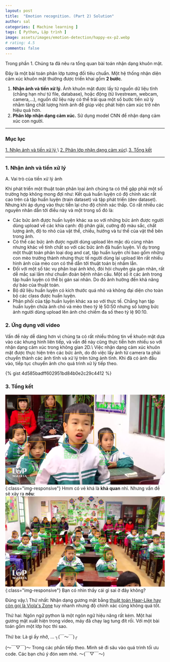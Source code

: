 ```yaml
---
layout: post
title:  "Emotion recognition. (Part 2) Solution"
author: sal
categories: [ Machine learning ]
tags: [ Python, Lập trình ]
image: assets/images/emotion-detection/happy-ex-p2.webp
# rating: 4.5
comments: false
---
```


<!-- > Chúng ta là những gì mà chúng ta ăn vào.  -->
Trong phần 1. Chúng ta đã nêu ra tổng quan bài toán nhận dạng khuôn mặt.

Đây là một bài toán phân lớp tương đối tiêu chuẩn. Một hệ thống nhận diện cảm xúc khuôn mặt thường được triển khai gồm **2 bước**.
1. **Nhận ảnh và tiền xử lý.** Ảnh khuôn mặt được lấy từ nguồn dữ liệu tĩnh (chẳng hạn như từ file, database), hoặc động (từ livestream, webcam, camera,…), nguồn dữ liệu này có thể trải qua một số bước tiền xử lý nhằm tăng chất lượng hình ảnh để giúp việc phát hiện cảm xúc trở nên hiệu quả hơn.
2. **Phân lớp nhận dạng cảm xúc.** Sử dụng model CNN để nhận dạng cảm xúc con người.
   
---
### Mục lục
[1. Nhận ảnh và tiền xử lý ](#nhandanganh)\\
[2. Phân lớp nhận dạng cảm xúc](#phanlopcamxuc)\\
[3. Tổng kết ](#tongket)

---

<a name="nhandanganh"></a>
### 1. Nhận ảnh và tiền xử lý

A. Vai trò của tiền xử lý ảnh

Khi phát triển một thuật toán phân loại ảnh chúng ta có thể gặp phải một số trường hợp không mong đợi như: Kết quả huấn luyện có độ chính xác rất cao trên cả tập huấn luyện (train dataset) và tập phát triển (dev dataset). Nhưng khi áp dụng vào thực tiễn lại cho độ chính xác thấp. Có rất nhiều các nguyên nhân dẫn tới điều này và một trong số đó là:
* Các bức ảnh được huấn luyện khác xa so với những bức ảnh được người dùng upload về các khía cạnh: độ phân giải, cường độ màu sắc, chất lượng ảnh, độ to nhỏ của vật thể, chiều, hướng và tư thế của vật thể bên trong ảnh.
* Có thể các bức ảnh được người dùng upload lên mặc dù cùng nhãn nhưng khác về tính chất so với các bức ảnh đã huấn luyện. Ví dụ trong một thuật toán phân loại dog and cat, tập huấn luyện chỉ bao gồm những con mèo trưởng thành nhưng thực tế người dùng lại upload lên rất nhiều hình ảnh của mèo con có thể dẫn tới thuật toán bị nhầm lẫn.
* Đối với một số tác vụ phân loại ảnh khó, đòi hỏi chuyên gia gán nhãn, rất dễ mắc sai lầm như chuẩn đoán bệnh nhãn cầu. Một số ít các ảnh trong tập huấn luyện có thể bị gán sai nhãn. Do đó ảnh hưởng đến khả năng dự báo của thuật toán.
* Bộ dữ liệu huấn luyện có kích thước quá nhỏ và không đại diện cho toàn bộ các class được huấn luyện.
* Phân phối của tập huấn luyện khác xa so với thực tế. Chẳng hạn tập huấn luyện chứa ảnh chó và mèo theo tỷ lệ 50:50 nhưng số lượng bức ảnh người dùng upload lên ảnh chó chiếm đa số theo tỷ lệ 90:10.

<a name="phanlopcamxuc"></a>
### 2. Ứng dụng với video
Vấn đề này dễ dàng hơn vì chúng ta có rất nhiều thông tin về khuôn mặt
dựa vào các khung hình liên tiếp, và vấn đề này cũng thực tiễn hơn nhiều so
với nhận dạng cảm xúc trong không gian 2D.\\
Việc nhận dạng cảm xúc khuôn mặt được thực hiện trên các bức ảnh, do
đó việc lấy ảnh từ camera ta phải chuyển thành các ảnh tĩnh và xử lý trên
từng ảnh tĩnh. Khi đã có ảnh đầu vào, tiếp tục chuyển ảnh cho quá trình xử
lý tiếp theo.

{% gist 4d585badff602951bd84b0e2c29c4412 %}

<a name="tongket"></a>
### 3. Tổng kết

![image](/assets/images/result-one.webp){:class="img-responsive"}
Hmm có vẻ khá là **khả quan** nhỉ. Nhưng vấn đề sẽ xảy ra **nếu**:
![image](/assets/images/result-two.webp){:class="img-responsive"}
Bạn có nhìn thấy cái gì sai ở đây không?

Đúng vậy.\\
Thứ nhất: Nhận dạng gương mặt bằng [thuật toán Haar-Like hay còn gọi là Viola's Zone](https://viblo.asia/p/tim-hieu-ve-phuong-phap-nhan-dien-khuon-mat-cua-violas-john-ByEZkNVyKQ0) tuy nhanh nhưng độ chính xác cũng không quá tốt. 

Thứ hai: Ngôn ngữ python là một ngôn ngữ hiệu năng rất kém. Một hai gương mặt xuất hiện trong video, máy đã chạy lag tung đít rồi. Với một bài toán gồm một lớp học thì sao.

Thứ  ba: Là gì ấy nhở, ... ╮(￣～￣)╭ 

(〜￣▽￣)〜 Trong các phần tiếp theo. Mình sẽ đi sâu vào quá trình tối ưu code. Các bạn chú ý đón xem nhé. 〜(￣▽￣〜)